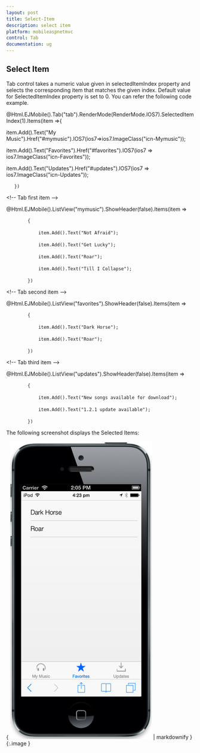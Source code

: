 ```yaml
---
layout: post
title: Select-Item
description: select item
platform: mobileaspnetmvc
control: Tab
documentation: ug
---
```


## Select Item

Tab control takes a numeric value given in selectedItemIndex property and selects the corresponding item that matches the given index. Default value for SelectedItemIndex property is set to 0. You can refer the following code example. 



@Html.EJMobile().Tab("tab").RenderMode(RenderMode.IOS7).SelectedItemIndex(1).Items(item =>{

item.Add().Text("My Music").Href("#mymusic").IOS7(ios7=>ios7.ImageClass("icn-Mymusic"));

item.Add().Text("Favorites").Href("#favorites").IOS7(ios7 => ios7.ImageClass("icn-Favorites"));

item.Add().Text("Updates").Href("#updates").IOS7(ios7 => ios7.ImageClass("icn-Updates"));

       })

&lt;!-- Tab first item --&gt;

@Html.EJMobile().ListView("mymusic").ShowHeader(false).Items(item =>

            {

                item.Add().Text("Not Afraid");

                item.Add().Text("Get Lucky");

                item.Add().Text("Roar");

                item.Add().Text("Till I Collapse");

            })

&lt;!-- Tab second item --&gt;

@Html.EJMobile().ListView("favorites").ShowHeader(false).Items(item =>

            {

                item.Add().Text("Dark Horse");

                item.Add().Text("Roar");

            })

&lt;!-- Tab third item --&gt;

@Html.EJMobile().ListView("updates").ShowHeader(false).Items(item =>

            {

                item.Add().Text("New songs available for download");

                item.Add().Text("1.2.1 update available");

            })



The following screenshot displays the Selected Items:

{ ![C:/Users/vincentxavier/Desktop/Work/Documentation/Complete Doc/Tab/Tab Complete Doc/Screen shots/tab5.png](Select-Item_images/Select-Item_img1.png) | markdownify }
{:.image }


